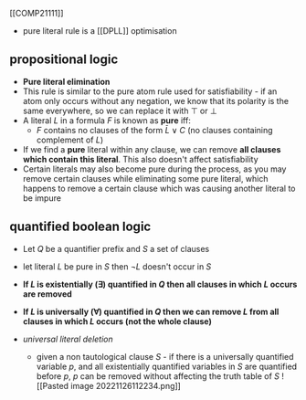 [[COMP21111]]

- pure literal rule is a [[DPLL]] optimisation

## propositional logic
- **Pure literal elimination**
- This rule is similar to the pure atom rule used for satisfiability - if an atom only occurs without any negation, we know that its polarity is the same everywhere, so we can replace it with $\top$ or $\bot$
- A literal $L$ in a formula $F$ is known as **pure** iff:
	- $F$ contains no clauses of the form $\bar{L} \lor C$ (no clauses containing complement of $L$)
- If we find a **pure** literal within any clause, we can remove **all clauses which contain this literal**. This also doesn't affect satisfiability
- Certain literals may also become pure during the process, as you may remove certain clauses while eliminating some pure literal, which happens to remove a certain clause which was causing another literal to be impure

## quantified boolean logic
- Let $Q$ be a quantifier prefix and $S$ a set of clauses
- let literal $L$ be pure in $S$ then $\neg L$ doesn't occur in $S$
- **If $L$ is existentially ($\exists$) quantified in $Q$ then all clauses in which $L$ occurs are removed**
- **If $L$ is universally ($\forall$) quantified in $Q$ then we can remove $L$ from all clauses in which $L$ occurs (not the whole clause)**

- *universal literal deletion*
	- given a non tautological clause $S$ - if there is a universally quantified variable $p$, and all existentially quantified variables in $S$ are quantified before $p$, $p$ can be removed without affecting the truth table of $S$
![[Pasted image 20221126112234.png]]